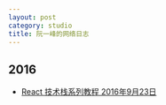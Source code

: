 ```yaml
---
layout: post
category: studio
title: 阮一峰的网络日志  
---
```


## 2016 ##

- [React 技术栈系列教程  2016年9月23日](http://www.ruanyifeng.com/blog/2016/09/react-technology-stack.html)
